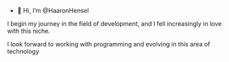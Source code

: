 - 👋 Hi, I’m @HaaronHensel

I begin my journey in the field of development, and I fell increasingly in love with this niche.

I look forward to working with programming and evolving in this area of technology
